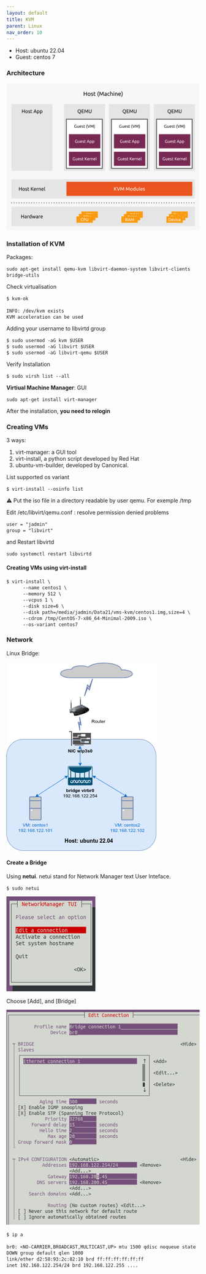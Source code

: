 ```yaml
---
layout: default
title: KVM
parent: Linux
nav_order: 10
---
```


- Host: ubuntu 22.04
- Guest: centos 7

### Architecture
![alt](/docs/images/Open-source-virtualization-stack.webp)

### Installation of KVM

Packages:

	sudo apt-get install qemu-kvm libvirt-daemon-system libvirt-clients bridge-utils

Check virtualisation

	$ kvm-ok

	INFO: /dev/kvm exists
	KVM acceleration can be used

Adding your username to libvirtd group

	$ sudo usermod -aG kvm $USER
	$ sudo usermod -aG libvirt $USER
	$ sudo usermod -aG libvirt-qemu $USER
	

Verify Installation

	$ sudo virsh list --all

**Virtiual Machine Manager**: GUI

	sudo apt-get install virt-manager

After the installation, **you need to relogin**

### Creating VMs

3 ways:

1. virt-manager: a GUI tool
2. virt-install, a python script developed by Red Hat
3. ubuntu-vm-builder, developed by Canonical.

List supported os variant 

	$ virt-install --osinfo list

:warning: Put the iso file in a directory readable by user qemu. For exemple /tmp 

Edit /etc/libvirt/qemu.conf : resolve permission denied problems 

	user = "jadmin"
	group = "libvirt"

and Restart libvirtd

	sudo systemctl restart libvirtd

#### Creating VMs using virt-install

	$ virt-install \
		  --name centos1 \
		  --memory 512 \
		  --vcpus 1 \
		  --disk size=6 \
		  --disk path=/media/jadmin/Data21/vms-kvm/centos1.img,size=4 \
		  --cdrom /tmp/CentOS-7-x86_64-Minimal-2009.iso \
		  --os-variant centos7

### Network
Linux Bridge:

![alt](/docs/images/linux-bridge.drawio.png)

#### Create a Bridge
Using **netui**. netui stand for Network Manager text User Inteface.

	$ sudo netui

![alt](/docs/images/linux-bridge-netui1.png)

Choose [Add], and [Bridge]

![alt](/docs/images/linux-bridge-netui2.png)

	$ ip a 

	br0: <NO-CARRIER,BROADCAST,MULTICAST,UP> mtu 1500 qdisc noqueue state DOWN group default qlen 1000
    link/ether d2:58:93:2c:82:10 brd ff:ff:ff:ff:ff:ff
    inet 192.168.122.254/24 brd 192.168.122.255 ....

